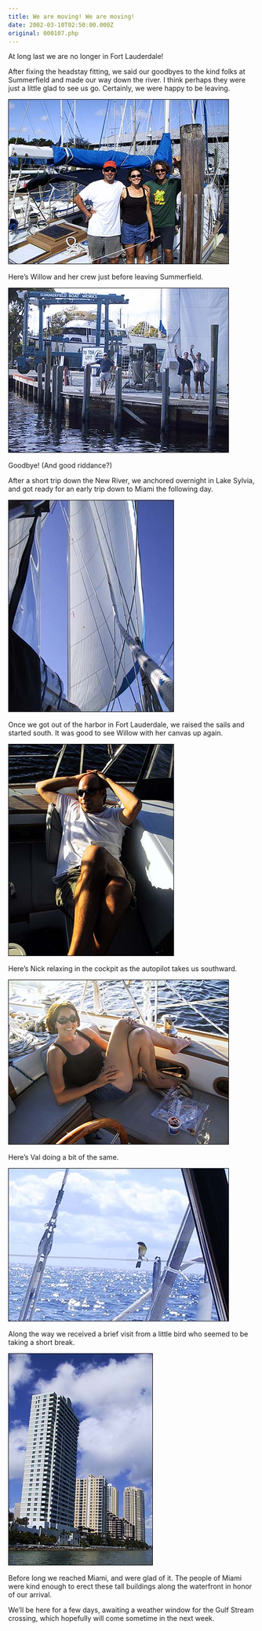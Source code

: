 ```yaml
---
title: We are moving! We are moving!
date: 2002-03-10T02:50:00.000Z
original: 000107.php
---
```


At long last we are no longer in Fort Lauderdale!

After fixing the headstay fitting, we said our goodbyes to the kind folks at Summerfield and made our way down the river. I think perhaps they were just a little glad to see us go. Certainly, we were happy to be leaving.

<p class="polaroid" style="--deg: -2deg"><img src="./abouttoleave.jpg" /></p>

Here’s Willow and her crew just before leaving Summerfield.

<p class="polaroid" style="--deg: -2deg"><img src="./byebye-summerfield.jpg" /></p>

Goodbye! (And good riddance?)

After a short trip down the New River, we anchored overnight in Lake Sylvia, and got ready for an early trip down to Miami the following day.

<p class="polaroid" style="--deg: -2deg"><img src="./sails-up.jpg" /></p>

Once we got out of the harbor in Fort Lauderdale, we raised the sails and started south. It was good to see Willow with her canvas up again.

<p class="polaroid" style="--deg: -2deg"><img src="./nick-relaxing.jpg" /></p>

Here’s Nick relaxing in the cockpit as the autopilot takes us southward.

<p class="polaroid" style="--deg: -2deg"><img src="./val-relaxing.jpg" /></p>

Here’s Val doing a bit of the same.

<p class="polaroid" style="--deg: -2deg"><img src="./visiting-bird.jpg" /></p>

Along the way we received a brief visit from a little bird who seemed to be taking a short break.

<p class="polaroid" style="--deg: -2deg"><img src="./hello-miami.jpg" /></p>

Before long we reached Miami, and were glad of it. The people of Miami were kind enough to erect these tall buildings along the waterfront in honor of our arrival.

We’ll be here for a few days, awaiting a weather window for the Gulf Stream crossing, which hopefully will come sometime in the next week.

